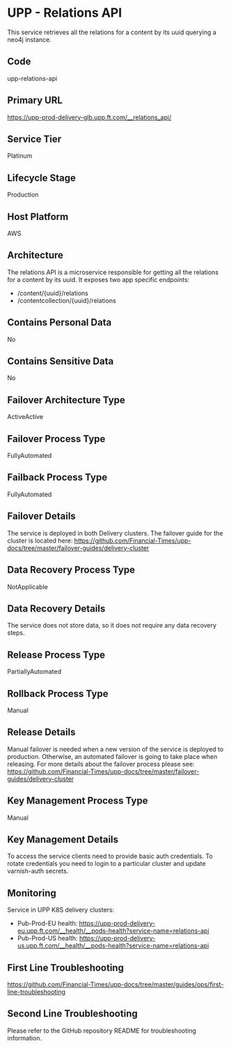 # UPP - Relations API

This service retrieves all the relations for a content by its uuid querying a neo4j instance.

## Code

upp-relations-api

## Primary URL

<https://upp-prod-delivery-glb.upp.ft.com/__relations_api/>

## Service Tier

Platinum

## Lifecycle Stage

Production

## Host Platform

AWS

## Architecture

The relations API is a microservice responsible for getting all the relations for a content by its uuid. It exposes two app specific endpoints:  

- /content/{uuid}/relations  
- /contentcollection/{uuid}/relations

## Contains Personal Data

No

## Contains Sensitive Data

No

## Failover Architecture Type

ActiveActive

## Failover Process Type

FullyAutomated

## Failback Process Type

FullyAutomated

## Failover Details

The service is deployed in both Delivery clusters.
The failover guide for the cluster is located here:
<https://github.com/Financial-Times/upp-docs/tree/master/failover-guides/delivery-cluster>

## Data Recovery Process Type

NotApplicable

## Data Recovery Details

The service does not store data, so it does not require any data recovery steps.

## Release Process Type

PartiallyAutomated

## Rollback Process Type

Manual

## Release Details

Manual failover is needed when a new version of
the service is deployed to production.
Otherwise, an automated failover is going to take place when releasing.
For more details about the failover process please see: <https://github.com/Financial-Times/upp-docs/tree/master/failover-guides/delivery-cluster>

## Key Management Process Type

Manual

## Key Management Details

To access the service clients need to provide basic auth credentials.
To rotate credentials you need to login to a particular cluster and update varnish-auth secrets.

## Monitoring

Service in UPP K8S delivery clusters:

- Pub-Prod-EU health: <https://upp-prod-delivery-eu.upp.ft.com/__health/__pods-health?service-name=relations-api>
- Pub-Prod-US health: <https://upp-prod-delivery-us.upp.ft.com/__health/__pods-health?service-name=relations-api>

## First Line Troubleshooting

<https://github.com/Financial-Times/upp-docs/tree/master/guides/ops/first-line-troubleshooting>

## Second Line Troubleshooting

Please refer to the GitHub repository README for troubleshooting information.
